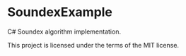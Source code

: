 SoundexExample
==============

C# Soundex algorithm implementation.

This project is licensed under the terms of the MIT license.
